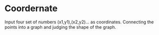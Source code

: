 # Coordernate
Input four set of numbers (x1,y1),(x2,y2)...  as coordinates.
Connecting the points into a graph and judging the shape of the graph.

